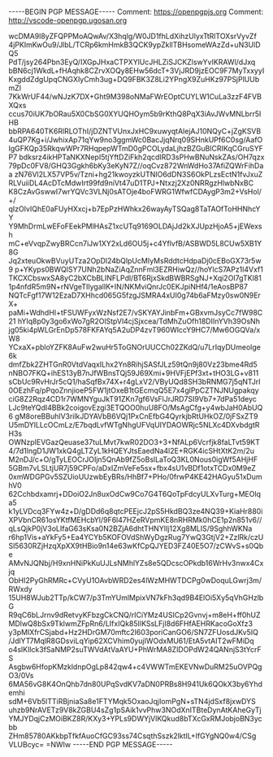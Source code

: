 -----BEGIN PGP MESSAGE-----
Comment: https://openpgpjs.org
Comment: http://vscode-openpgp.ugosan.org

wcDMA9l8yZFQPPMoAQwAv/X3hqlg/W0JD1fhLdXihzUlyxTtRlTOXsrVyvZf
4jPKImKwOu9/JlbL/TCRp6kmHmkB3QCK9ypZkllTBHsomeWAzZd+uN3UlDQ5
PdT/jsy264Pbn3EyQ/IXGpJHxaCTPXYlUcJHLZiSJCKZlswYvIKRAWl/dJxq
bBN6cj1WkdL+fHAqhk8CZrvXOQy8EHw56dcT+3VjJRD9jzEOC9F7MyTxxyyI
KxgddZdgUpqCNGXIyCmh3ug+DQ9FBK3Z8Li2YPngX9ZuHKz97PSjPlUUbmZI
7KkWrUF44/wNJzK7DX+Ght9M398oNMaFWrEOptCUYLW1CuLa3zzF4FVBXQxs
ccus70iUK7bORau5X0CbSG0XYUQHOym5b9rKthQ8PqX3iAvJWvMNLbrr5IHB
bbRPA640TK6RlRLOThI/jDZNTVUnxJxHC9xuwyqtAlejAJ10NQyC+jZgKSVB
4uQP7Kg+i/JwhixAp71qYw9no3ggmWc0BacJjqNrq09SHnkUPf6C0sg/AafO
IgGFKQp35RkqwWPr7RHqpepWTmD0gPCOLydaLjhzBZGuBlCRIKqCGruSYFP7
bdksrz4ikHPTaNKXNepI5tjYftDZiFkh2qcdIRD3sPHwBNuNskZAs/OH7qzx
79pDc0FV8/GHQ3Ggkh6bKy3eKyN7Z//oqCvz872WnWdHo37AfiZQWrFihDaa
zN76Vl2LX57VP5v/Tzni+hg21kwoyzkUTNIO6dDN3S6OkPLzsEctN1fvJxuZ
RLVuiiDL4AcDTcMdwIrt99fd9niVt47uD1TPJ+Ntxzj2Xz0NRRgzHlwbNxBC
K8CzAvGswwI7wrYQVc3VLNj0sATOje4boFWRG1WfwfCDAygP3m2+VsHol/+/
qIzOlvIQhE0aFUyHXxcj+b7EpPzHWhkx26wayAyTSQag8TaTAOfToHHNhcYY
Y9MhDrmLwEFoFEekPMlHAsZ1xcUTq9169OLDAjJd2kXJUpzHjoA5+jEWexsh
mC+eVvqpZwyBRCcn7iJw1XY2xLd6OU5j+c4YflvfB/ASBWD5L8CUw5XB1Y8G
Jq2xteuOkwBVuyUTza2OpDl24bQlpUcMIyMsRddtcHdpaDj0cEBoGX73r5w9
p+YKyps0BWQlSY7UNh2bNaZiAqZnnFml3EZRHiwQz//hoYlcS7APz1l4Vxf1
TKCXCbswxSA8yC2bXCbBLINFLPdl/BT6RjxSkdBWBRSgNJ+Xqi2OI7gTKl81
1p4nfdR5m9N+rNVgeTIIygalIK+IN/NKMviQnrJc0EKJpiNHf4/1eAosBP87
NQTcFgf17W12EzaD7XHhcd065G5fzgJSMRA4xUI0g74b6aFMzy0sw0N9ErX+
paMi+WdhdHI+tFSUWFyxWzNsf2E7/vSKYAYJinbFm+GBxvmJsyCc7fW98C21
hYIq8p0y3go6xWo7gR2OlStpVl4cjSjxcea/TdMhZuOfh18DIInYVh39OsNh
jg05ki4pWLGrEnDp578FKFAYq5A2uDP4zvT960WlccY9HC7/Mw6OGQVa/xW8
YCxaX+pbloYZFK8AuFw2wuHr5ToGNOrUUCCh02ZKdQ/u7LrIqyDUmeolge6k
dmfZbk2ZHTGnR0VtdVaqxILhx2Yn8RihjSASfJLz59tQn9j80Vz23bme4Rd5
nNBO7FKQ+ihES13yB7nJfWBnsTQj59J69Xmi+9HVFjEPf3xt+tHO3LG+v811
sCbUc9RvHrJr5cQ1/haSqfBx74X+r4gLxV2/VByUQd8SH3bRNMG7j5qNTJrI
0OEzhFq/pPqoZnnjioeP5FW1jtOxeB1tGEcmqQ5E7x4glPpCZTNJNUgpakqy
ciG8Z2Rqz4CD1r7WMNYguJkT91ZKn7gf6VsFlJrJRD7SI9Vb7+7dPa51deyc
LJc9teYQdI4BBk2coigovEzgi3ETQOO0huU8FO/MsAgCfg+y4wbJaH0AbUQ6
gM8oreBBuhlV3rilkJDYAVbB6VQj1PxCnEfbG4QyrkjbRtUHkOZ/0jFSxZT9
U5mDYlLLcOCmLz/E7bqdLvfWTgNhgUFVqUIYDAOWRjc5NLXc4DXvbdgtRH3s
OWNzpIEVGazQeuase37tuLMvt7kwR02DO3+3+NfALp6Vcrfjk8faLTvt59KT
4/7d1lngD1JW1xkQ4gLTZyL1kHQEYJtsEaedNa4l2E+RGK4icSHtXtK2m/2u
M2nDJ/c+O/gTyLEOCrJOIjn5QnAb9fZ5oBslLaToQ3KL0Nous0igWf5AHjHF
5GBm7vLSLtjUR7j59CPFo/aDxIZmVeFe5sx+fbx4sU1vBDf1otxTCDx0M9eZ
0xmWDGPGv5SZUioUUzwbEyBRs/HhBf7+PHo/0frwP4KE42HAGyu51xDumhV0
62Cchbdxamrj+DDoiO2Jn8uxOdCw9Co7G4T6QoTpFdcyULXvTurg+MEOlqa5
k1yLVDcq3FYw4z+D/gDDd6q8qtcPEEjcJ2pS5HkdBQ3ze4NQ39+KiaHr880i
XPVbnCR61osYKtfMEHcbYl/9F6l47HZeRVpmKE8nRHRMk0hCE1p2n851v6//
qLsQjkP0jV3oLIfaG63sKsa0N2BZjA6dhtTHNYIIj12Xg8MLIS/9SghhWKNa
r6hp1Vis+aYkFy5+Ea4YCYb5KOFOVdShWyDgzRug7YwQ3GtjV2+ZzlRk/czU
Sl5630RZjHzqXpXX9tHBio9n14e63wKfCpQJYED3FZ40E5O7/zCWvS+s0Qbe
AMvNJQNbj/H9xnHNiPkKuUJLsNMhlYZs8e5QDcscOPkdb16WrHv3nwx4Cxjq
ObHI2PyGhRMRc+CVyU1OAvbWRD2es4lWzMHWTDCPg0wDoquLGwrj3m/RWxdy
15UH8WJub2TTp/kCW7/p3TmYUmlMpixVN7kFh3qd9B4ElOi5Xy5qVhGHzlbG
R9qC6bLJrnv9dRetvyKFbzgCkCNQ/rICiYMz4USICp2Gvnvj+m8eH+ff0hUZ
MDlwQ8bSx9TklwmZFpRn6/LIfxIQk85IlKSsLFjI8d6FHfAEHRKacoGoXfz3
y3pMlXfrCSjabd+Hz2HDrGM70mftc2I603poriCanGO6/SN7ZFUosdJKv5IQ
/JdlYT7MqlR8GDsviLqYip62XCVhim0yujIWOdxMU61/EtA5vtAIT2wFMiDq
o4slKIlck3fSaNMP2suTWVdAtVaAYU+PhWrMA8ZlDOPdW24QANnjS3tYcrFS
Asgbw6HfopKMzkldnpOgLp842qw4+c4VWWTmEKEVNwDuRM25uOVPQgO3/0Vs
6MA56vG8K4OnQhb7dn80UPqSvdKV7aDN0PRBs8H941Uk6QOkX3by6Yhdemhi
sdM+6Vb5lTTiRBjniaSa8e1FTYMqk5OxaoJqjIomPgN+sTN4jdSxf8jxwDYS
uhzb9NrAVETz9V8kZGBU4sZg1pSAik1vvPhw3NOdXnITBteDynAtKAheGyTj
YMJYDqjCzMOiBKZ8R/KXy3+YPLs9DWYjVlKQkud8bTXcGxRMJobjoBN3ycbb
ZHm85780AKkbpTfkfAuoCfGC93ss74CsqthSszk2lktlL+IfGYgNQ0w4/CSg
VLUBcyc=
=NWIw
-----END PGP MESSAGE-----
